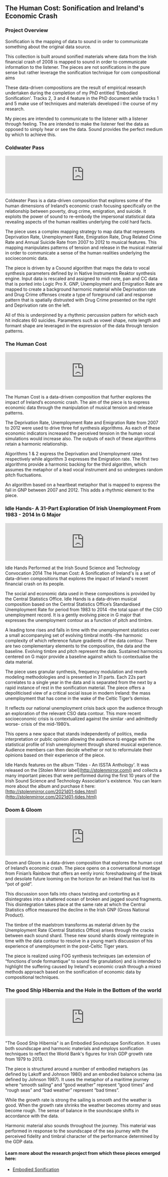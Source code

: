 ## The Human Cost: Sonification and Ireland's Economic Crash

### Project Overview
Sonification is the mapping of data to sound in order to communicate something about the original data source.

This collection is built around sonified materials where data from the Irish financial crash of 2008 is mapped to sound in order to communicate information to the listener. The pieces are not sonifications in the pure sense but rather leverage the sonification technique for com compositional aims

These data-driven compositions are the result of empirical research undertaken during the completion of my PhD entitled 'Embodied Sonification'. Tracks 2, 3 and 4 feature in the PhD document while tracks 1 and 5 make use of techniques and materials developed i the course of my research.

My pieces are intended to communicate to the listener with a listener through feeling. The are intended to make the listener feel the data as opposed to simply hear or see the data. Sound provides the perfect medium by which to achieve this.

###  Coldwater Pass

<iframe style="border: 0; width: 100%; height: 120px;" src="https://bandcamp.com/EmbeddedPlayer/album=2888609678/size=large/bgcol=ffffff/linkcol=0687f5/tracklist=false/artwork=small/track=585665569/transparent=true/" seamless><a href="https://stephenroddy.bandcamp.com/album/the-human-cost-sonification-and-irelands-economic-crash">The Human Cost: Sonification and Ireland&#39;s Economic Crash by Stephen Roddy</a></iframe>

Coldwater Pass is a data-driven composition that explores some of the human dimensions of Ireland’s economic crash focusing specifically on the relationship between poverty, drug crime, emigration, and suicide. It exploits the power of sound to re-embody the impersonal statistical data revealing aspects of the human realities underlying the cold hard facts.

The piece uses a complex mapping strategy to map data that represents Deprivation Rate, Unemployment Rate, Emigration Rate, Drug Related Crime Rate and Annual Suicide Rate from 2007 to 2012 to musical features. This mapping manipulates patterns of tension and release in the musical material in order to communicate a sense of the human realities underlying the socioeconomic data.

The piece is driven by a Csound algorithm that maps the data to vocal synthesis parameters defined by in Native Instruments Reaktor synthesis engine. Input data is rescaled and assigned to midi note, pan and CC data that is ported into Logic Pro X.
GNP, Unemployment and Emigration Rate are mapped to create a background harmonic material while Deprivation rate and Drug Crime offenses create a type of foreground call and response pattern that is spatially distrusted with Drug Crime presented on the right and Deprivation rate on the left.

All of this is underpinned by a rhythmic percussion pattern for which each hit indicates 60 suicides. Parameters such as vowel shape, note length and formant shape are leveraged in the expression of the data through tension patterns.

###  The Human Cost

<iframe style="border: 0; width: 100%; height: 120px;" src="https://bandcamp.com/EmbeddedPlayer/album=2888609678/size=large/bgcol=ffffff/linkcol=0687f5/tracklist=false/artwork=small/track=3659420609/transparent=true/" seamless><a href="https://stephenroddy.bandcamp.com/album/the-human-cost-sonification-and-irelands-economic-crash">The Human Cost: Sonification and Ireland&#39;s Economic Crash by Stephen Roddy</a></iframe>

The Human Cost is a data-driven composition that further explores the impact of Ireland’s economic crash. The aim of the piece is to express economic data through the manipulation of musical tension and release patterns.

The Deprivation Rate, Unemployment Rate and Emigration Rate from 2007 to 2012 were used to drive three fof synthesis algorithms. As each of these economic indicators increased the perceived tension in the human vocal simulations would increase also. The outputs of each of these algorithms retain a harmonic relationship.

Algorithms 1 & 2 express the Deprivation and Unemployment rates respectively while algorithm 3 expresses the Emigration rate. The first two algorithms provide a harmonic backing for the third algorithm, which assumes the metaphor of a lead vocal instrument and so undergoes random pitch fluctuations.

An algorithm based on a heartbeat metaphor that is mapped to express the fall in GNP between 2007 and 2012. This adds a rhythmic element to the piece.

###  Idle Hands- A 31-Part Exploration Of Irish Unemployment From 1983 - 2014 In G Major

<iframe style="border: 0; width: 100%; height: 120px;" src="https://bandcamp.com/EmbeddedPlayer/album=2888609678/size=large/bgcol=ffffff/linkcol=0687f5/tracklist=false/artwork=small/track=643812216/transparent=true/" seamless><a href="https://stephenroddy.bandcamp.com/album/the-human-cost-sonification-and-irelands-economic-crash">The Human Cost: Sonification and Ireland&#39;s Economic Crash by Stephen Roddy</a></iframe>

Idle Hands Performed at the Irish Sound Science and Technology Convocation 2014
The Human Cost: A Sonification of Ireland's is a set of data-driven compositions that explores the impact of Ireland's recent financial crash on its people.

The social and economic data used in these compositions is provided by the Central Statistics Office.
Idle Hands is a data-driven musical composition based on the Central Statistics Office’s Standardised Unemployment Rate for period from 1983 to 2014 -the total span of the CSO unemployment record. It is a gently evolving piece in G major that expresses the unemployment contour as a function of pitch and timbre.

 A leading tone rises and falls in time with the unemployment statistics over a small accompanying set of evolving timbral motifs -the harmonic complexity of which reference future gradients of the data contour. There are two complementary elements to the composition, the data and the baseline. Evolving timbre and pitch represent the data. Sustained harmonics centered on G major provide a baseline against which to contextualise the data material.

 The piece uses granular synthesis, frequency modulation and reverb modeling methodologies and is presented in 31 parts. Each 22s part correlates to a single year in the data and is separated from the next by a rapid instance of rest in the sonification material. The piece offers a depoliticised view of a critical social issue in modern Ireland: the mass unemployment that has come in the wake of the Celtic Tiger’s demise.

 It reflects our national unemployment crisis back upon the audience through an exploration of the relevant CSO data contour. This more recent socioeconomic crisis is contextualized against the similar -and admittedly worse- crisis of the mid-1980’s.

 This opens a new space that stands independently of politics, media interpretation or public opinion allowing the audience to engage with the statistical profile of Irish unemployment through shared musical experience. Audience members can then decide whether or not to reformulate their opinions based on their experience of the piece.

 Idle Hands features on the album 'Tides - An ISSTA Anthology'. It was released on the [Stolen Mirror label](http://stolenmirror.com() and collects a many important pieces that were performed during the first 10 years of the Irish Sound Science and Technology Association's existence. You can learn more about the album and purchase it here: [http://stolenmirror.com/2021d01-tides.html](http://stolenmirror.com/2021d01-tides.html)

### Doom & Gloom

<iframe style="border: 0; width: 100%; height: 120px;" src="https://bandcamp.com/EmbeddedPlayer/album=2888609678/size=large/bgcol=ffffff/linkcol=0687f5/tracklist=false/artwork=small/track=1639177409/transparent=true/" seamless><a href="https://stephenroddy.bandcamp.com/album/the-human-cost-sonification-and-irelands-economic-crash">The Human Cost: Sonification and Ireland&#39;s Economic Crash by Stephen Roddy</a></iframe>

Doom and Gloom is a data-driven composition that explores the human cost of Ireland’s economic crash. The piece opens on a conversational montage from Finian’s Rainbow that offers an eerily ironic foreshadowing of the bleak and desolate future looming on the horizon for an Ireland that has lost its “pot of gold”.

This discussion soon falls into chaos twisting and contorting as it disintegrates into a shattered ocean of broken and jagged sound fragments. This disintegration takes place at the same rate at which the Central Statistics office measured the decline in the Irish GNP (Gross National Product).

The timbre of the maelstrom transforms as material driven by the Unemployment Rate (Central Statistics Office) arises through the cracks between each sound shard. These new sound shards slowly reintegrate in time with the data contour to resolve in a young man’s discussion of his experience of unemployment in the post-Celtic Tiger years.

The piece is realized using FOG synthesis techniques (an extension of “fonctions d'onde formantique” to sound file granulation) and is intended to highlight the suffering caused by Ireland's economic crash through a mixed methods approach based on the sonification of economic data by compositional techniques.

### The good Ship Hibernia and the Hole in the Bottom of the world

<iframe style="border: 0; width: 100%; height: 120px;" src="https://bandcamp.com/EmbeddedPlayer/album=2888609678/size=large/bgcol=ffffff/linkcol=0687f5/tracklist=false/artwork=small/track=3224625818/transparent=true/" seamless><a href="https://stephenroddy.bandcamp.com/album/the-human-cost-sonification-and-irelands-economic-crash">The Human Cost: Sonification and Ireland&#39;s Economic Crash by Stephen Roddy</a></iframe>

"The Good Ship Hibernia" is an Embodied Soundscape Sonification. It uses both soundscape and harmonic materials and employs sonification techniques to reflect the World Bank's figures for Irish GDP growth rate from 1979 to 2013.

The piece is structured around a number of embodied metaphors (as defined by Lakoff and Johnson 1980) and an embodied balance schema (as defined by Johnson 1987). It uses the metaphor of a maritime journey where “smooth sailing” and “good weather” represent “good times” and “rough seas” and “bad weather” represent “bad times”.

While the growth rate is strong the sailing is smooth and the weather is good. When the growth rate shrinks the weather becomes stormy and seas become rough. The sense of balance in the soundscape shifts in accordance with the data.

Harmonic material also sounds throughout the journey. This material was performed in response to the soundscape of the sea journey with the perceived fidelity and timbral character of the performance determined by the GDP data.



#### Learn more about the research project from which these pieces emerged here:
- [Embodied Sonification](../embodied_sonification/embodied_sonification)
